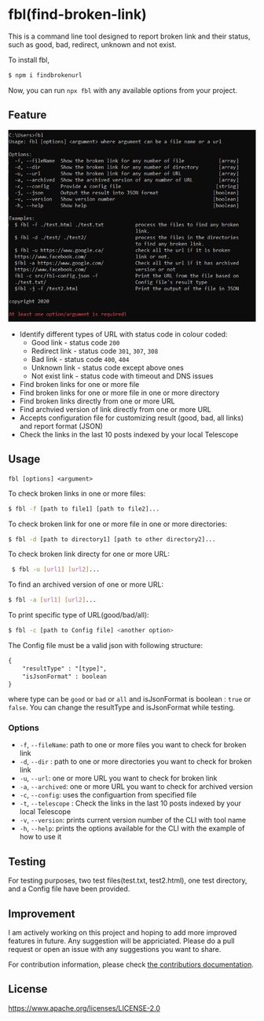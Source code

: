 # fbl(find-broken-link)

This is a command line tool designed to report broken link and their status, such as good, bad, redirect, unknown and not exist.

To install fbl,

```sh
$ npm i findbrokenurl
```

Now, you can run `npx fbl` with any available options from your project.

## Feature

![fbl](./fbl_cmd.PNG)

- Identify different types of URL with status code in colour coded:
  - Good link - status code `200`
  - Redirect link - status code `301`, `307`, `308`
  - Bad link - status code `400`, `404`
  - Unknown link - status code except above ones
  - Not exist link - status code with timeout and DNS issues
- Find broken links for one or more file
- Find broken links for one or more file in one or more directory
- Find broken links directly from one or more URL
- Find archvied version of link directly from one or more URL
- Accepts configuration file for customizing result (good, bad, all links) and report format (JSON)
- Check the links in the last 10 posts indexed by your local Telescope

## Usage

`fbl [options] <argument>`

To check broken links in one or more files:

```sh
$ fbl -f [path to file1] [path to file2]...
```

To check broken link for one or more file in one or more directories:

```sh
$ fbl -d [path to directory1] [path to other directory2]...
```

To check broken link directy for one or more URL:

```sh
 $ fbl -u [url1] [url2]...
```

To find an archived version of one or more URL:

```sh
$ fbl -a [url1] [url2]...
```

To print specific type of URL(good/bad/all):

```sh
$ fbl -c [path to Config file] <another option>
```

The Config file must be a valid json with following structure:

```
{
    "resultType" : "[type]",
    "isJsonFormat" : boolean
}
```

where type can be `good` or `bad` or `all` and isJsonFormat is boolean : `true` or `false`. You can change the resultType and isJsonFormat while testing.

### Options

- `-f`, `--fileName`: path to one or more files you want to check for broken link
- `-d`, `--dir` : path to one or more directories you want to check for broken link
- `-u`, `--url`: one or more URL you want to check for broken link
- `-a`, `--archived`: one or more URL you want to check for archived version
- `-c`, `--config`: uses the configuartion from specified file
- `-t`, `--telescope` : Check the links in the last 10 posts indexed by your local Telescope
- `-v`, `--version`: prints current version number of the CLI with tool name
- `-h`, `--help`: prints the options available for the CLI with the example of how to use it

## Testing

For testing purposes, two test files(test.txt, test2.html), one test directory, and a Config file have been provided.

## Improvement

I am actively working on this project and hoping to add more improved features in future. Any suggestion will be appriciated. Please do a pull request or open an issue with any suggestions you want to share.

For contribution information, please check [the contributiors documentation](CONTRIBUTING.md).

## License

https://www.apache.org/licenses/LICENSE-2.0
